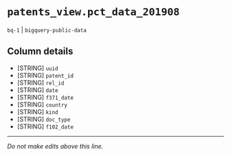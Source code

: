 # `patents_view.pct_data_201908`
`bq-1` | `bigquery-public-data`

## Column details
* [STRING]    `uuid`
* [STRING]    `patent_id`
* [STRING]    `rel_id`
* [STRING]    `date`
* [STRING]    `f371_date`
* [STRING]    `country`
* [STRING]    `kind`
* [STRING]    `doc_type`
* [STRING]    `f102_date`

-------------------------------------------------------------------------------
*Do not make edits above this line.*
